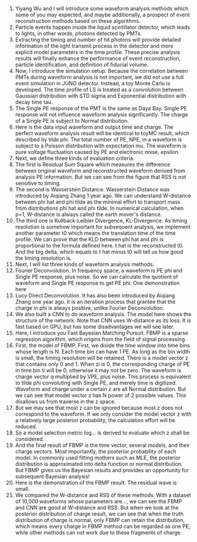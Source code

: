 1. Yiyang Wu and I will introduce some waveform analysis methods which some of you may expected, and maybe additionally, a prospect of event reconstruction methods based on these algorithms. 
2. Particle events happen inside the liquid scintillator detector, which leads to lights, in other words, photons detected by PMTs. 
3. Extracting the timing and number of hit photons will provide detailed information of the light transmit process in the detector and more explicit model parameters in the time profile. These precise analysis results will finally enhance the performance of event reconstruction, particle identification, and definition of fiducial volume. 
4. Now, I introduce the simulation setup. Because the correlation between PMTs during waveform analysis is not important, we did not use a full event simulation in JUNO detector. Instead, a toy Monte Carlo is developed. The time profile of LS is treated as a convolution between Gaussian distribution with STD sigma and Exponential distribution with decay time tau. 
5. The Single PE response of the PMT is the same as Daya Bay. Single PE response will not influence waveform analysis significantly. The charge of a Single PE is subject to Normal distribution. 
6. Here is the data input waveform and output time and charge. The perfect waveform analysis result will be identical to toyMC result, which described by tilde phi. The total number of PE, NPE, in a waveform is subject to a Poisson distribution with expectation mu. The waveform is pure voltage fluctuation caused by PE and electronic noise, epsilon. 
7. Next, we define three kinds of evaluation criteria. 
8. The first is Residual Sum Square which measures the difference between original waveform and reconstructed waveform derived from analysis PE information. But we can see from the figure that RSS is not sensitive to timing. 
9. The second is Wasserstein Distance. Wasserstein Distance was introduced by Aiqiang Zhang 1 year ago. We can understand W-distance between phi hat and phi tilde as the minimal effort to transport mass from distributions phi hat and phi tilde. In numerical calculation, when p=1, W-distance is always called the earth mover's distance.  
10. The third one is Kullback-Leibler Divergence, KL-Divergence. As timing resolution is somehow important for subsequent analysis, we implement another parameter t0 which means the translation time of the time profile. We can prove that the KLD between phi hat and phi is proportional to the formula defined here. t hat is the reconstructed t0. And the big delta, which equals to t hat minus t0 will tell us how good the timing resolution is. 
11. Next, I will list three kinds of waveform analysis methods. 
12. Fourier Deconvolution. In frequency space, a waveform is PE phi and Single PE response, plus noise. So we can calculate the quotient of waveform and Single PE response to get PE phi. One demonstration here
13. Lucy Direct Deconvolution. It has also been introduced by Aiqiang Zhang one year ago. It is an iteration process that grantee that the charge in phi is always positive, unlike Fourier Deconvolution. 
14. We also built a CNN to do waveform analysis. The model here shows the structure of the network. Note that CNN uses W-distance as its loss. It is fast based on GPU, but has some disadvantages we will see later. 
15. Here, I introduce you Fast Bayesian Matching Pursuit. FBMP is a sparse regression algorithm, which origins from the field of signal processing. 
16. First, the model of FBMP. First, we divide the time window into time bins whose length is N. Each time bin can have 1 PE. As long as the bin width is small, the timing resolution will be retained. There is a model vector z that contains only 0 and 1. When zi is 0, the corresponding charge of PE in time bin ti will be 0, otherwise it may not be zero. The waveform is charge vector q multiplied by VPE, plus noise. This process is equivalent to tilde phi convoluting with Single PE, and merely time is digitized. Waveform and charge under a certain z are all Normal distribution. But we can see that model vector z has N power of 2 possible values. This disallows us from traverse in the z space. 
17. But we may see that most z can be ignored because most z does not correspond to the waveform. If we only consider the model vector z with a relatively large posterior probability, the calculation effort will be reduced. 
18. So a model selection metric log... is derived to evaluate which z shall be considered. 
19. And the final result of FBMP is the time vector, several models, and their charge vectors. Most importantly, the posterior probability of each model. In commonly used fitting mothers such as MLE, the posterior distribution is approximated into delta function or normal distribution. But FBMP gives us the Bayesian results and provides an opportunity for subsequent Bayesian analysis! 
20. Here is the demonstration of the FBMP result. The residual wave is small. 
21. We compared the W-distance and RSS of these methods. With a dataset of 10,000 waveforms whose parameters are..., we can see the FBMP and CNN are good at W-distance and RSS. But when we look at the posterior distribution of charge result, we can see that when the truth distribution of charge is normal, only FBMP can retain the distribution, which means every charge in FBMP method can be regarded as one PE, while other methods can not work due to these fragments of charge. 